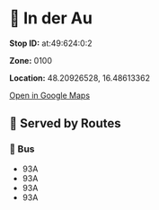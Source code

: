 # 🚉 In der Au


**Stop ID:** at:49:624:0:2

**Zone:** 0100

**Location:** 48.20926528, 16.48613362

[Open in Google Maps](https://www.google.com/maps?q=48.20926528,16.48613362)

## 🚆 Served by Routes

### 🚌 Bus
- 93A
- 93A
- 93A
- 93A